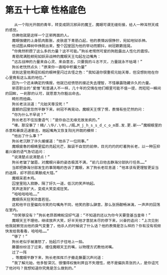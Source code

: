 # 第五十七章 性格底色
        从一个阳光开朗的青年，转变成阴沉邪异的魔王，魔眼可谓无缝衔接，给人一种浑然天成的感觉。
       仿佛他就是这样一个正邪两面的人。
       魔眼强健的上身肌肉膨胀，皮肤底下青筋凸起，他的表情凶很狰狞，宛如地狱杀神。
       他试图从樟树中挣脱出来，整个囚室因为他的举动而颤抖，树冠簌簌摇晃。
       “你竟然积攒了这么多的力量？这不可能。”狗长老愕然可爱的狗脸露出人性化的震惊。
       青筋爬满脸颊宛如妖异战神的魔眼天王勾起左边嘴角：
       “远古战神的力量来自心灵、来自意志，只要我的斗志不灭，力量就永不枯竭！”
       狗长老恍然点头：“原来你一直暗中积蓄力量”
       说到这里他黑纽扣般的眼神里闪过古怪之色：“我知道你很重视元始天尊，但没想到他在你心里竟有这么高的地位。”
       因为一个还未确定的情报，他就已经愤怒的接近失去理智，不惜暴露隐藏许久的力量。
       邪恶职业的‘爱憎’和普通人不一样，几十年的交情在他们眼里可能不值一提，而短短一瞬间的回眸，一刹那的认可，就愿意为你豁出命去。
       畸形而扭曲。
       狗长老淡淡道：“元始天尊没死！”
       震颤的囚室忽然平静下来，树冠不再晃动，魔眼天王愣了愣，表情有些茫然的问：
       “你为什么不早说？”
       狗长老忍不住加重语气：“是你自己无缘无故发疯的。”
       “噢，那没事了！精/.\华/.\书\./阁…M_j_h_s_s_d_c_o_m首.发.更.新~~”魔眼眼里的杀意和暴戾迅速散去，翘起嘴角又恢复阳光开朗的模样：
       “他出了什么事？”
       狗长老沉默了许久缓缓道：“他杀了一位同事。”
       魔眼疲惫的眼睛里猛的亮起光芒，脑袋不自觉的前伸，目光灼灼的盯着狗长老，以一种压抑着兴奋的语气急切追问：
       “说清楚点说清楚点！”
       狗长老皱了皱眉，对魔眼兴奋的姿态极其不满，“前几日他去静海分部执行任务……”
       当即把静海分部发生的事简略的告诉了魔眼，末了狗长老叹息道：“他本该有更理智更妥当的选择，却不顾后果酿成大错。”
       魔眼呆若木鸡。
       囚室里陷入寂静，隔了好久一道，低沉的笑声响起。
       笑声逐渐扩大，变成大笑变成狂笑。
       “哈哈哈哈哈……”
       魔眼扬天狂笑欣喜若狂。
       这和他平日里偏向冷笑的勾嘴角不同，他笑的那么肆意，那么张扬酣畅淋漓，一声声的回荡在室内。
       “你笑够没有？”狗长老昂首睥睨没好气道：“不知道的还以为你今天要登基当皇帝！”
       魔眼天王不理他，继续放声大笑，好半天他才意犹未尽的停下来，兴奋的追问：“上次见到他我就察觉出他的戾气变重了，他杀人的时候说了什么话？他的表情是怎么样的？你有没有视频快发给我看看，哈哈哈……”
       “够了！”
       狗长老似乎被激怒了，抬起爪子往地上一拍。
       藤蔓纷纷活了过来，缠住魔眼天王的嘴，以物理方式教他闭嘴。
       过了一阵
       ，等魔眼平静下来，狗长老挥挥爪子撤走藤蔓沉声问道：
       “我了解元始，他多智深沉、很懂得权衡利弊且不失理性，绝不是偏执乖张的人，是你诅咒了他对吗？我想知道你究竟是怎么做到的。”